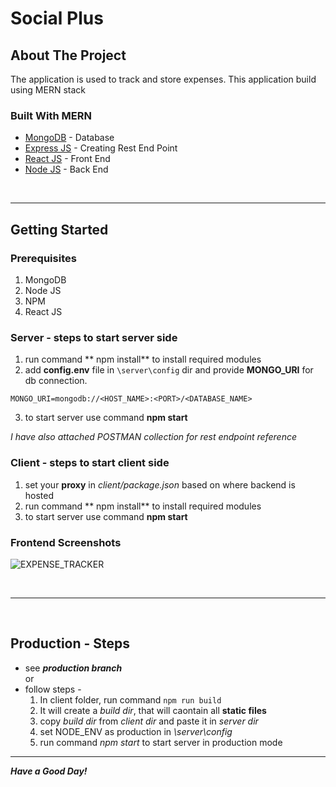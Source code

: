 # Social Plus
<!-- ABOUT THE PROJECT -->
## About The Project
The application is used to track and store expenses. This application build using MERN stack
### Built With MERN
* [MongoDB](https://www.mongodb.com/) - Database
* [Express JS](https://expressjs.com/) - Creating Rest End Point
* [React JS](https://reactjs.org/) - Front End
* [Node JS](https://nodejs.org/en/) - Back End 

<br>
<hr>

<!-- GETTING STARTED -->
## Getting Started
### Prerequisites
1. MongoDB
2. Node JS
3. NPM
4. React JS


### Server - steps to start server side
1. run command ** npm install** to install required modules
2. add **config.env** file in ``` \server\config ``` dir and provide **MONGO_URI** for db connection.
```
MONGO_URI=mongodb://<HOST_NAME>:<PORT>/<DATABASE_NAME>
```
3. to start server use command **npm start**


*I have also attached POSTMAN collection for rest endpoint reference*

### Client - steps to start client side
1. set your **proxy** in *client/package.json* based on where backend is hosted
2. run command ** npm install** to install required modules
3. to start server use command **npm start**

### Frontend Screenshots
![EXPENSE_TRACKER](expense-tracker.PNG)

<br>
<hr>
<br>

## Production - Steps
- see ***production branch*** <br>
or
- follow steps -
    1. In client folder, run command ```npm run build```
    2. It will create a *build dir*, that will caontain all **static files**
    3. copy *build dir* from *client dir* and paste it in *server dir*
    4. set NODE_ENV as production in  *\server\config*
    5. run command *npm start* to start server in production mode

<hr>

***Have a Good Day!***
